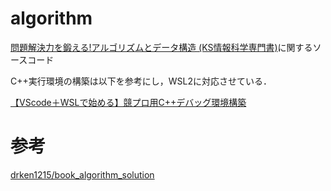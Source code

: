 # algorithm

[問題解決力を鍛える!アルゴリズムとデータ構造 (KS情報科学専門書)](https://www.amazon.co.jp/dp/4065128447)に関するソースコード


C++実行環境の構築は以下を参考にし，WSL2に対応させている．

[【VScode＋WSLで始める】競プロ用C++デバッグ環境構築](https://qiita.com/2019Shun/items/5ab290a4117a00e373b6)

# 参考
[drken1215/book_algorithm_solution](https://github.com/drken1215/book_algorithm_solution)
